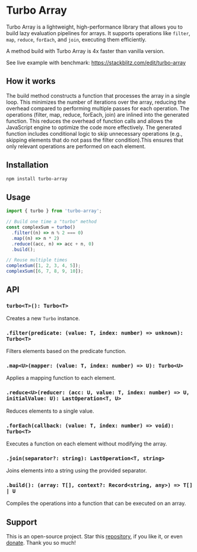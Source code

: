 # Turbo Array

Turbo Array is a lightweight, high-performance library that allows you to build lazy evaluation pipelines for arrays. It supports operations like `filter`, `map`, `reduce`, `forEach`, and `join`, executing them efficiently.

A method build with Turbo Array is 4x faster than vanilla version.

See live example with benchmark: https://stackblitz.com/edit/turbo-array

## How it works

The build method constructs a function that processes the array in a single loop. This minimizes the number of iterations over the array, reducing the overhead compared to performing multiple passes for each operation.
The operations (filter, map, reduce, forEach, join) are inlined into the generated function. This reduces the overhead of function calls and allows the JavaScript engine to optimize the code more effectively. The generated function includes conditional logic to skip unnecessary operations (e.g., skipping elements that do not pass the filter condition).This ensures that only relevant operations are performed on each element.

## Installation

```sh
npm install turbo-array
```

## Usage

```typescript
import { turbo } from 'turbo-array';

// Build one time a "turbo" method
const complexSum = turbo()
  .filter((n) => n % 2 === 0)
  .map((n) => n * 2)
  .reduce((acc, n) => acc + n, 0)
  .build();

// Reuse multiple times
complexSum([1, 2, 3, 4, 5]);
complexSum([6, 7, 8, 9, 10]);
```

## API

### `turbo<T>(): Turbo<T>`

Creates a new `Turbo` instance.

### `.filter(predicate: (value: T, index: number) => unknown): Turbo<T>`

Filters elements based on the predicate function.

### `.map<U>(mapper: (value: T, index: number) => U): Turbo<U>`

Applies a mapping function to each element.

### `.reduce<U>(reducer: (acc: U, value: T, index: number) => U, initialValue: U): LastOperation<T, U>`

Reduces elements to a single value.

### `.forEach(callback: (value: T, index: number) => void): Turbo<T>`

Executes a function on each element without modifying the array.

### `.join(separator?: string): LastOperation<T, string>`

Joins elements into a string using the provided separator.

### `.build(): (array: T[], context?: Record<string, any>) => T[] | U`

Compiles the operations into a function that can be executed on an array.

## Support

This is an open-source project. Star this [repository](https://github.com/nigrosimone/turbo-array), if you like it, or even [donate](https://www.paypal.com/paypalme/snwp). Thank you so much!
